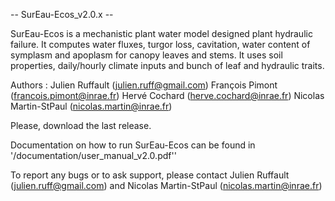 --  SurEau-Ecos_v2.0.x  --
 
SurEau-Ecos is a mechanistic plant water model designed plant hydraulic failure. It computes water fluxes, turgor loss, cavitation, water content of symplasm and apoplasm for canopy leaves and stems. It uses soil properties, daily/hourly climate inputs and bunch of leaf and hydraulic traits.
 
Authors : Julien Ruffault (julien.ruff@gmail.com)
                François Pimont (francois.pimont@inrae.fr)
                Hervé Cochard (herve.cochard@inrae.fr)
                Nicolas Martin-StPaul (nicolas.martin@inrae.fr)
          
Please, download the last release.           

Documentation on how to run SurEau-Ecos can be found in '/documentation/user_manual_v2.0.pdf''

To report any bugs or to ask support, please contact Julien Ruffault (julien.ruff@gmail.com) and Nicolas Martin-StPaul (nicolas.martin@inrae.fr) 
